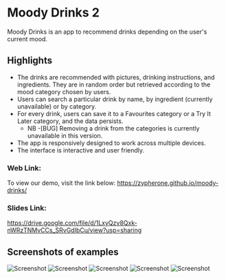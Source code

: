 # Moody Drinks 2

Moody Drinks is an app to recommend drinks depending on the user's current mood. 

## Highlights

- The drinks are recommended with pictures, drinking instructions, and ingredients. They are in random order but retrieved according to the mood category chosen by users.
- Users can search a particular drink by name, by ingredient (currently unavailable) or by category.
- For every drink, users can save it to a Favourites category or a Try It Later category, and the data persists.
  - NB -[BUG] Removing a drink from the categories is currently unavailable in this version.
- The app is responsively designed to work across multiple devices.
- The interface is interactive and user friendly. 

### Web Link:

To view our demo, visit the link below:
https://zypherone.github.io/moody-drinks/

### Slides Link:

https://drive.google.com/file/d/1LxyQzv8Qxk-nWRzTNMvCCs_SRvGdIbCu/view?usp=sharing


## Screenshots of examples

![Screenshot](screenshots/mobile-landing.jpg "Screenshot")
![Screenshot](screenshots/mobile-results.jpg "Screenshot")
![Screenshot](screenshots/desktop-landing.jpg "Screenshot")
![Screenshot](screenshots/desktop-mood.jpg "Screenshot")
![Screenshot](screenshots/desktop-search.jpg "Screenshot")


